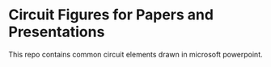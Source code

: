 # Circuit Figures for Papers and Presentations

This repo contains common circuit elements drawn in microsoft powerpoint.